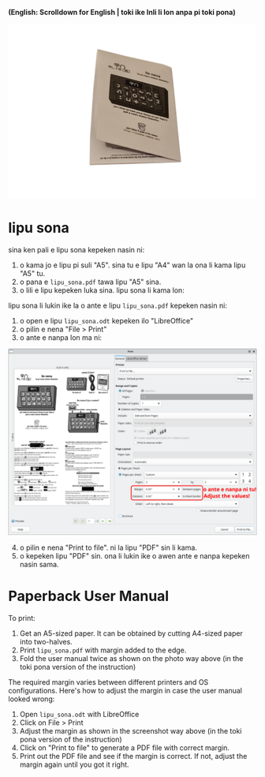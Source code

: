 **(English: Scrolldown for English | toki ike Inli li lon anpa pi toki pona)**

![lipu sona pi ilo nena](../docs-assets/user_manual.jpg)

# lipu sona

sina ken pali e lipu sona kepeken nasin ni:

1. o kama jo e lipu pi suli "A5". sina tu e lipu "A4" wan la ona li kama lipu "A5" tu.
2. o pana e `lipu_sona.pdf` tawa lipu "A5" sina.
3. o lili e lipu kepeken luka sina. lipu sona li kama lon:

lipu sona li lukin ike la o ante e lipu `lipu_sona.pdf` kepeken nasin ni:

1. o open e lipu `lipu_sona.odt` kepeken ilo "LibreOffice"
2. o pilin e nena "File > Print"
3. o ante e nanpa lon ma ni:

![sitelen ni li pana e sona ni: jan o ante e nanpa seme?](./docs/margin.png)

4. o pilin e nena "Print to file". ni la lipu "PDF" sin li kama.
5. o kepeken lipu "PDF" sin. ona li lukin ike o awen ante e nanpa kepeken nasin sama.


# Paperback User Manual

To print:

1. Get an A5-sized paper. It can be obtained by cutting A4-sized paper into two-halves.
2. Print `lipu_sona.pdf` with margin added to the edge.
3. Fold the user manual twice as shown on the photo way above (in the toki pona version of the instruction)

The required margin varies between different printers and OS configurations. Here's how to adjust the margin in case the user manual looked wrong:

1. Open `lipu_sona.odt` with LibreOffice
2. Click on File > Print
3. Adjust the margin as shown in the screenshot way above (in the toki pona version of the instruction)
4. Click on "Print to file" to generate a PDF file with correct margin.
5. Print out the PDF file and see if the margin is correct. If not, adjust the margin again until you got it right.

